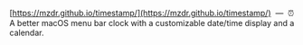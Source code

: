 [https://mzdr.github.io/timestamp/](https://mzdr.github.io/timestamp/) &nbsp;&mdash;&nbsp; ⏰ A better macOS menu bar clock with a customizable date/time display and a calendar.
